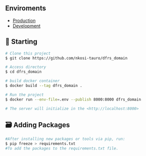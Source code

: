 
## Enviroments
- [Production](https://dfrsdomain-production.up.railway.app/)  
- [Development](https://dfrsdomain-dev.up.railway.app/)

## :checkered_flag: Starting ##

```bash
# Clone this project
$ git clone https://github.com/nkosi-tauro/dfrs_domain

# Access directory
$ cd dfrs_domain

# build docker container
$ docker build --tag dfrs_domain .

# Run the project
$ docker run --env-file=.env --publish 8000:8000 dfrs_domain

# The server will initialize in the <http://localhost:8000>
```

## 🗃️ Adding Packages

```bash
#After installing new packages or tools via pip, run:
$ pip freeze > requirements.txt
#To add the packages to the requirements.txt file.
```